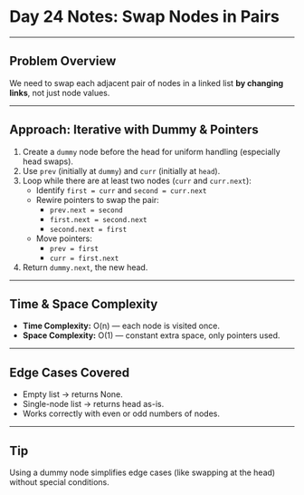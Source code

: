# Day 24 Notes: Swap Nodes in Pairs

---

## Problem Overview

We need to swap each adjacent pair of nodes in a linked list **by changing links**, not just node values.

---

## Approach: Iterative with Dummy & Pointers

1. Create a `dummy` node before the head for uniform handling (especially head swaps).
2. Use `prev` (initially at `dummy`) and `curr` (initially at `head`).
3. Loop while there are at least two nodes (`curr` and `curr.next`):
   - Identify `first = curr` and `second = curr.next`
   - Rewire pointers to swap the pair:
     - `prev.next = second`
     - `first.next = second.next`
     - `second.next = first`
   - Move pointers:
     - `prev = first`
     - `curr = first.next`
4. Return `dummy.next`, the new head.

---

## Time & Space Complexity

- **Time Complexity:** O(n) — each node is visited once.
- **Space Complexity:** O(1) — constant extra space, only pointers used.

---

## Edge Cases Covered

- Empty list → returns None.
- Single-node list → returns head as-is.
- Works correctly with even or odd numbers of nodes.

---

## Tip

Using a dummy node simplifies edge cases (like swapping at the head) without special conditions.
